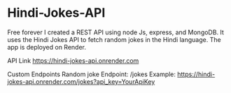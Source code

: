 # Hindi-Jokes-API



Free forever
I created a REST API using node Js, express, and MongoDB. It uses the Hindi Jokes API to fetch random jokes in the Hindi language. The app is deployed on Render.

API Link
  https://hindi-jokes-api.onrender.com

Custom Endpoints
Random joke
Endpoint: /jokes
Example: https://hindi-jokes-api.onrender.com/jokes?api_key=YourApiKey

